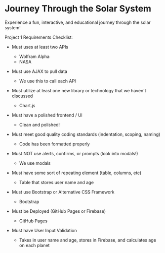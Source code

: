 # Journey Through the Solar System

Experience a fun, interactive, and educational journey through the solar system!

Project 1 Requirements Checklist:

* Must uses at least two APIs
    * Wolfram Alpha
    * NASA
    
* Must use AJAX to pull data
    * We use this to call each API

* Must utilize at least one new library or technology that we haven't discussed
    * Chart.js

* Must have a polished frontend / UI
    * Clean and polished!

* Must meet good quality coding standards (indentation, scoping, naming)
    * Code has been formatted properly

* Must NOT use alerts, confirms, or prompts (look into modals!)
    * We use modals

* Must have some sort of repeating element (table, columns, etc)
    * Table that stores user name and age

* Must use Bootstrap or Alternative CSS Framework
    * Bootstrap

* Must be Deployed (GitHub Pages or Firebase)
    * GitHub Pages

* Must have User Input Validation
    * Takes in user name and age, stores in Firebase, and calculates age on each planet
